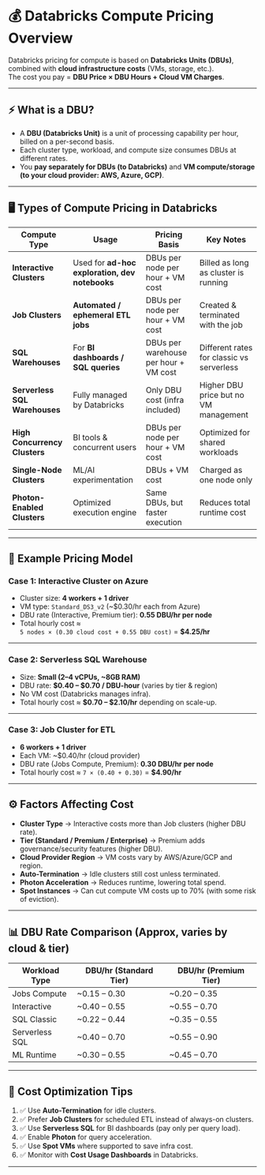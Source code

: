 # 💰 Databricks Compute Pricing Overview

Databricks pricing for compute is based on **Databricks Units (DBUs)**, combined with **cloud infrastructure costs** (VMs, storage, etc.).  
The cost you pay = **DBU Price × DBU Hours + Cloud VM Charges**.

---

## ⚡ What is a DBU?
- A **DBU (Databricks Unit)** is a unit of processing capability per hour, billed on a per-second basis.  
- Each cluster type, workload, and compute size consumes DBUs at different rates.  
- You **pay separately for DBUs (to Databricks)** and **VM compute/storage (to your cloud provider: AWS, Azure, GCP)**.

---

## 🖥️ Types of Compute Pricing in Databricks

| Compute Type | Usage | Pricing Basis | Key Notes |
|--------------|-------|---------------|-----------|
| **Interactive Clusters** | Used for **ad-hoc exploration, dev notebooks** | DBUs per node per hour + VM cost | Billed as long as cluster is running |
| **Job Clusters** | **Automated / ephemeral ETL jobs** | DBUs per node per hour + VM cost | Created & terminated with the job |
| **SQL Warehouses** | For **BI dashboards / SQL queries** | DBUs per warehouse per hour + VM cost | Different rates for classic vs serverless |
| **Serverless SQL Warehouses** | Fully managed by Databricks | Only DBU cost (infra included) | Higher DBU price but no VM management |
| **High Concurrency Clusters** | BI tools & concurrent users | DBUs per node per hour + VM cost | Optimized for shared workloads |
| **Single-Node Clusters** | ML/AI experimentation | DBUs + VM cost | Charged as one node only |
| **Photon-Enabled Clusters** | Optimized execution engine | Same DBUs, but faster execution | Reduces total runtime cost |

---

## 🔎 Example Pricing Model

### Case 1: Interactive Cluster on Azure
- Cluster size: **4 workers + 1 driver**  
- VM type: `Standard_DS3_v2` (~$0.30/hr each from Azure)  
- DBU rate (Interactive, Premium tier): **0.55 DBU/hr per node**  
- Total hourly cost ≈  
  `5 nodes × (0.30 cloud cost + 0.55 DBU cost)` = **$4.25/hr**

---

### Case 2: Serverless SQL Warehouse
- Size: **Small (2–4 vCPUs, ~8GB RAM)**  
- DBU rate: **$0.40 – $0.70 / DBU-hour** (varies by tier & region)  
- No VM cost (Databricks manages infra).  
- Total hourly cost ≈ **$0.70 – $2.10/hr** depending on scale-up.  

---

### Case 3: Job Cluster for ETL
- **6 workers + 1 driver**  
- Each VM: ~$0.40/hr (cloud provider)  
- DBU rate (Jobs Compute, Premium): **0.30 DBU/hr per node**  
- Total hourly cost ≈ `7 × (0.40 + 0.30)` = **$4.90/hr**  

---

## ⚙️ Factors Affecting Cost
- **Cluster Type** → Interactive costs more than Job clusters (higher DBU rate).  
- **Tier (Standard / Premium / Enterprise)** → Premium adds governance/security features (higher DBU).  
- **Cloud Provider Region** → VM costs vary by AWS/Azure/GCP and region.  
- **Auto-Termination** → Idle clusters still cost unless terminated.  
- **Photon Acceleration** → Reduces runtime, lowering total spend.  
- **Spot Instances** → Can cut compute VM costs up to 70% (with some risk of eviction).  

---

## 📊 DBU Rate Comparison (Approx, varies by cloud & tier)

| Workload Type | DBU/hr (Standard Tier) | DBU/hr (Premium Tier) |
|---------------|-------------------------|------------------------|
| Jobs Compute  | ~0.15 – 0.30 | ~0.20 – 0.35 |
| Interactive   | ~0.40 – 0.55 | ~0.55 – 0.70 |
| SQL Classic   | ~0.22 – 0.44 | ~0.35 – 0.55 |
| Serverless SQL| ~0.40 – 0.70 | ~0.55 – 0.90 |
| ML Runtime    | ~0.30 – 0.55 | ~0.45 – 0.70 |

---

## 🚀 Cost Optimization Tips
1. ✅ Use **Auto-Termination** for idle clusters.  
2. ✅ Prefer **Job Clusters** for scheduled ETL instead of always-on clusters.  
3. ✅ Use **Serverless SQL** for BI dashboards (pay only per query load).  
4. ✅ Enable **Photon** for query acceleration.  
5. ✅ Use **Spot VMs** where supported to save infra cost.  
6. ✅ Monitor with **Cost Usage Dashboards** in Databricks.  

---